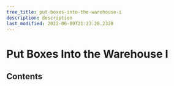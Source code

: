 ```yaml
---
tree_title: put-boxes-into-the-warehouse-i
description: description
last_modified: 2022-06-09T21:23:28.2328
---
```


# Put Boxes Into the Warehouse I

## Contents
